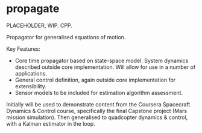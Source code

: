 # propagate

PLACEHOLDER, WIP. CPP.

Propagator for generalised equations of motion. 

Key Features:
 - Core time propagator based on state-space model. System dynamics described outside core implementation. Will allow for use in a number of applications. 
 - General control definition, again outside core implementation for extensibility.
 - Sensor models to be included for estimation algorithm assessment.
 
Initially will be used to demonstrate content from the Coursera Spacecraft Dynamics & Control course, specifically the final Capstone project (Mars mission simulation). Then generalised to quadcopter dynamics & control, with a Kalman estimator in the loop.  
